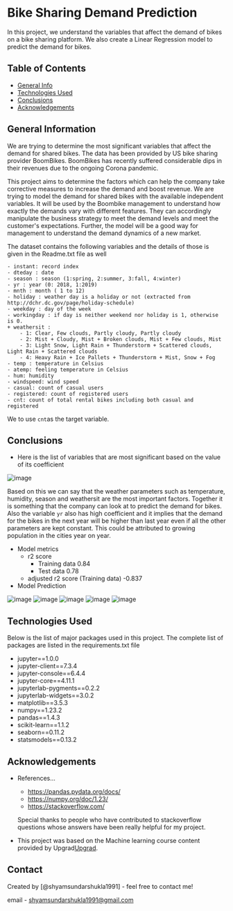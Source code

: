 # Bike Sharing Demand Prediction
<!--  Outline a brief description of your project. -->
In this project, we understand the variables that affect the demand of bikes on a bike sharing platform. We also create a Linear Regression model to predict the demand for bikes.


## Table of Contents
* [General Info](#general-information)
* [Technologies Used](#technologies-used)
* [Conclusions](#conclusions)
* [Acknowledgements](#acknowledgements)

<!-- You can include any other section that is pertinent to your problem -->

## General Information
<!--
- Provide general information about your project here.
- What is the background of your project?
- What is the business probem that your project is trying to solve?
- What is the dataset that is being used?
-->
We are trying to determine the most significant variables that affect the demand for shared bikes. The data has been provided by US bike sharing provider BoomBikes. BoomBikes has recently suffered considerable dips in their revenues due to the ongoing Corona pandemic. 

This project aims to determine the factors which can help the company take corrective measures to increase the demand and boost revenue. We are trying to model the demand for shared bikes with the available independent variables. It will be used by the Boombike management to understand how exactly the demands vary with different features. They can accordingly manipulate the business strategy to meet the demand levels and meet the customer's expectations. Further, the model will be a good way for management to understand the demand dynamics of a new market. 

The dataset contains the following variables and the details of those is given in the Readme.txt file as well

	- instant: record index
	- dteday : date
	- season : season (1:spring, 2:summer, 3:fall, 4:winter)
	- yr : year (0: 2018, 1:2019)
	- mnth : month ( 1 to 12)
	- holiday : weather day is a holiday or not (extracted from http://dchr.dc.gov/page/holiday-schedule)
	- weekday : day of the week
	- workingday : if day is neither weekend nor holiday is 1, otherwise is 0.
	+ weathersit : 
		- 1: Clear, Few clouds, Partly cloudy, Partly cloudy
		- 2: Mist + Cloudy, Mist + Broken clouds, Mist + Few clouds, Mist
		- 3: Light Snow, Light Rain + Thunderstorm + Scattered clouds, Light Rain + Scattered clouds
		- 4: Heavy Rain + Ice Pallets + Thunderstorm + Mist, Snow + Fog
	- temp : temperature in Celsius
	- atemp: feeling temperature in Celsius
	- hum: humidity
	- windspeed: wind speed
	- casual: count of casual users
	- registered: count of registered users
	- cnt: count of total rental bikes including both casual and registered
  
  We to use `cnt`as the target variable.

<!-- You don't have to answer all the questions - just the ones relevant to your project. -->

## Conclusions
- Here is the list of variables that are most significant based on the value of its coefficient

![image](https://user-images.githubusercontent.com/111374919/195031094-171d21a3-7d9c-4c6f-ada3-8b743f20d298.png)

Based on this we can say that the weather parameters such as temperature, humidity, season and weathersit are the most important factors. Together it is something that the company can look at to predict the demand for bikes. Also the variable `yr` also has high coefficient and it implies that the demand for the bikes in the next year will be higher than last year even if all the other parameters are kept constant. This could be attributed to growing population in the cities year on year.
- Model metrics
  - r2 score
    - Training data 0.84
    - Test data 0.78
  - adjusted r2 score (Training data) -0.837
- Model Prediction

![image](https://user-images.githubusercontent.com/111374919/195033112-6f8d16bc-2d96-49e2-b4de-d764b4254576.png)
![image](https://user-images.githubusercontent.com/111374919/195034183-0ce2d10b-60fe-4776-ae72-469e5b90a3c2.png)
![image](https://user-images.githubusercontent.com/111374919/195034246-6d24f0fc-f88e-47e3-8cd5-5404879a570b.png)
![image](https://user-images.githubusercontent.com/111374919/195035064-8b8382a9-3b4b-4a4d-a30d-1b2d50610fdc.png)
![image](https://user-images.githubusercontent.com/111374919/195035105-2c30e4c3-68b2-48ae-b119-47abe5aa1ad1.png)





<!-- You don't have to answer all the questions - just the ones relevant to your project. -->


## Technologies Used
Below is the list of major packages used in this project. The complete list of packages are listed in the requirements.txt file
<!--
- library - version 1.0
- library - version 2.0
- library - version 3.0
-->
- jupyter==1.0.0
- jupyter-client==7.3.4
- jupyter-console==6.4.4
- jupyter-core==4.11.1
- jupyterlab-pygments==0.2.2
- jupyterlab-widgets==3.0.2
- matplotlib==3.5.3
- numpy==1.23.2
- pandas==1.4.3
- scikit-learn==1.1.2
- seaborn==0.11.2
- statsmodels==0.13.2

<!-- As the libraries versions keep on changing, it is recommended to mention the version of library used in this project -->

## Acknowledgements
- References...
  - https://pandas.pydata.org/docs/
  - https://numpy.org/doc/1.23/
  - https://stackoverflow.com/
  
  Special thanks to people who have contributed to stackoverflow questions whose answers have been really helpful for my project.
- This project was based on the Machine learning course content provided by Upgrad[Upgrad](https://www.upgrad.com).


## Contact
Created by [@shyamsundarshukla1991] - feel free to contact me!

email - shyamsundarshukla1991@gmail.com


<!-- Optional -->
<!-- ## License -->
<!-- This project is open source and available under the [... License](). -->

<!-- You don't have to include all sections - just the one's relevant to your project -->
